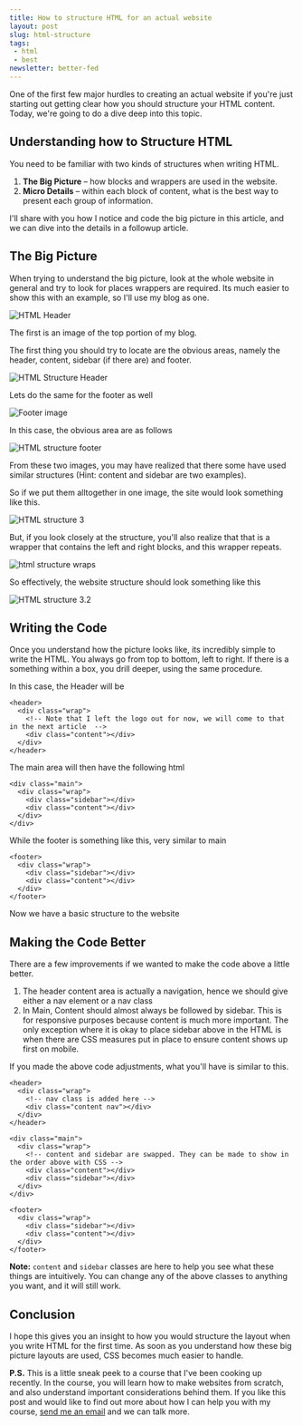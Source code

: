 ```yaml
---
title: How to structure HTML for an actual website
layout: post
slug: html-structure
tags:
 - html
 - best
newsletter: better-fed
---
```


One of the first few major hurdles to creating an actual website if you're just starting out getting clear how you should structure your HTML content. Today, we're going to do a dive deep into this topic.

<!--more-->

## Understanding how to Structure HTML
You need to be familiar with two kinds of structures when writing HTML.

1. **The Big Picture** – how blocks and wrappers are used in the website.
2. **Micro Details** – within each block of content, what is the best way to present each group of information.

I'll share with you how I notice and code the big picture in this article, and we can dive into the details in a followup article.

## The Big Picture
When trying to understand the big picture, look at the whole website in general and try to look for places wrappers are required. Its much easier to show this with an example, so I'll use my blog as one.

![HTML Header][image-1]

The first is an image of the top portion of my blog.

The first thing you should try to locate are the obvious areas, namely the header, content, sidebar (if there are) and footer.

![HTML Structure Header][image-2]

Lets do the same for the footer as well

![Footer image][image-3]

In this case, the obvious area are as follows

![HTML structure footer][image-4]

From these two images, you may have realized that there some have used similar structures (Hint: content and sidebar are two examples).

So if we put them alltogether in one image, the site would look something like this.

![][image-5]

But, if you look closely at the structure, you'll also realize that that is a wrapper that contains the left and right blocks, and this wrapper repeats.

![html structure wraps][image-6]

So effectively, the website structure should look something like this

![HTML structure 3.2][image-7]

## Writing the Code
Once you understand how the picture looks like, its incredibly simple to write the HTML. You always go from top to bottom, left to right. If there is a something within a box, you drill deeper, using the same procedure.

In this case, the Header will be

    <header>
      <div class="wrap">
        <!-- Note that I left the logo out for now, we will come to that in the next article  -->
        <div class="content"></div>
      </div>
    </header>


The main area will then have the following html

    <div class="main">
      <div class="wrap">
        <div class="sidebar"></div>
        <div class="content"></div>
      </div>
    </div>

While the footer is something like this, very similar to main

    <footer>
      <div class="wrap">
        <div class="sidebar"></div>
        <div class="content"></div>
      </div>
    </footer>

Now we have a basic structure to the website

## Making the Code Better

There are a few improvements if we wanted to make the code above a little better.

1. The header content area is actually a navigation, hence we should give either a nav element or a nav class
2. In Main, Content should almost always be followed by sidebar. This is for responsive purposes because content is much more important. The only exception where it is okay to place sidebar above in the HTML is when there are CSS measures put in place to ensure content shows up first on mobile.

If you made the above code adjustments, what you'll have is similar to this.

    <header>
      <div class="wrap">
        <!-- nav class is added here -->
        <div class="content nav"></div>
      </div>
    </header>

    <div class="main">
      <div class="wrap">
        <!-- content and sidebar are swapped. They can be made to show in the order above with CSS -->
        <div class="content"></div>
        <div class="sidebar"></div>
      </div>
    </div>

    <footer>
      <div class="wrap">
        <div class="sidebar"></div>
        <div class="content"></div>
      </div>
    </footer>

**Note:** `content` and `sidebar` classes are here to help you see what these things are intuitively. You can change any of the above classes to anything you want, and it will still work.

## Conclusion
I hope this gives you an insight to how you would structure the layout when you write HTML for the first time. As soon as you understand how these big picture layouts are used, CSS becomes much easier to handle.

**P.S.** This is a little sneak peek to a course that I've been cooking up recently. In the course, you will learn how to make websites from scratch, and also understand important considerations behind them. If you like this post and would like to find out more about how I can help you with my course, <a href="/contact">send me an email</a> and we can talk more.


[image-1]:  /images/2014/03/1.png "HTML Header"
[image-2]:  /images/2014/03/1-1.png "HTML Structure Header"
[image-3]:  /images/2014/03/2.png "Footer image"
[image-4]:  /images/2014/03/2-1.png "HTML structure footer"
[image-5]:  /images/2014/03/3.jpg "HTML structure 3"
[image-6]:  /images/2014/03/3-1.png "html structure wraps"
[image-7]:  /images/2014/03/3-2.jpg "HTML structure 3.2"
